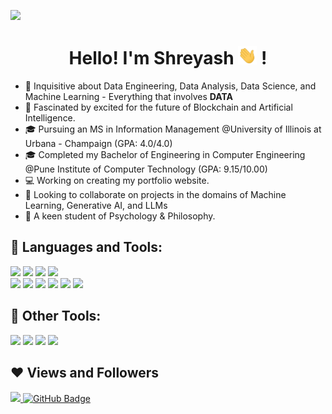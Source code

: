 ![](https://raw.githubusercontent.com/halfrost/halfrost/master/icons/header_.png)

<h1 align="center"> Hello! I'm Shreyash <img src="https://raw.githubusercontent.com/ABSphreak/ABSphreak/master/gifs/Hi.gif" width="30px"> ! </h1>

* 🧐  Inquisitive about Data Engineering, Data Analysis, Data Science, and Machine Learning - Everything that involves **DATA**
* 🤔  Fascinated by excited for the future of Blockchain and Artificial Intelligence.
* 🎓  Pursuing an MS in Information Management @University of Illinois at Urbana - Champaign (GPA: 4.0/4.0)
* 🎓  Completed my Bachelor of Engineering in Computer Engineering @Pune Institute of Computer Technology (GPA: 9.15/10.00)
* 💻  Working on creating my portfolio website.
* 🤝  Looking to collaborate on projects in the domains of Machine Learning, Generative AI, and LLMs
* 🌱  A keen student of Psychology & Philosophy.

## 🚀 Languages and Tools:

<p align="left"> 
  <a href="https://www.python.org" title="Python" target="_blank"><img src="https://img.icons8.com/color/48/000000/python.png"></a>
  <a href="https://www.python.org" title="NumPy" target="_blank"><img src="https://github.com/numpy/numpy/blob/main/branding/logo/secondary/numpylogo2.png width="48" height="48""></a>
  <a href="https://www.python.org" title="Python" target="_blank"><img src="https://icons8.com/icon/aR9CXyMagKIS/numpy"></a>
  <a href="https://opencv.org" title="OpenCV" target="_blank"><img src="https://img.icons8.com/fluency/48/000000/opencv.png"></a>
  <br>
  <a href="https://www.w3.org/html/" title="HTML" target="_blank"><img src="https://img.icons8.com/color/48/000000/html-5.png"></a>
  <a href="https://www.w3schools.com/css/" title="CSS" target="_blank"><img src="https://img.icons8.com/color/48/000000/css3.png"></a>
  <a href="https://getbootstrap.com" title="Bootstrap" target="_blank"><img src="https://img.icons8.com/color/48/000000/bootstrap.png"></a>
  <a href="https://www.javascript.com" title="JavaScript" target="_blank"><img src="https://img.icons8.com/color/48/000000/javascript.png"></a>
  <a href="https://www.mysql.com/" title="MySQL" target="_blank"><img src="https://img.icons8.com/fluent/50/000000/mysql-logo.png"></a>
  <a href="https://docs.microsoft.com/en-us/cpp/?view=msvc-160" title="C++" target="_blank"><img src="https://img.icons8.com/color/48/000000/c-plus-plus-logo.png"></a>
</p>

## 🎨 Other Tools:

<p align="left">
  <a href="https://www.adobe.com/in/products/photoshop.html" title="Photoshop" target="_blank"><img src="https://img.icons8.com/color/48/000000/adobe-photoshop--v1.png"></a>
  <a href="https://www.adobe.com/in/products/premiere.html" title="Premiere Pro" target="_blank"><img src="https://img.icons8.com/color/48/000000/adobe-premiere-pro--v1.png"></a>
  <a href="https://www.adobe.com/in/products/aftereffects.html" title="After Effects" target="_blank"><img src="https://img.icons8.com/color/48/000000/adobe-after-effects--v1.png"></a>
  <a href="https://www.figma.com/" title="Figma" target="_blank"><img src="https://img.icons8.com/color/48/000000/figma--v1.png"></a>
</p>

## ❤ Views and Followers
<a href="https://github.com/Meghna-DAS/github-profile-views-counter">
  <img src="https://komarev.com/ghpvc/?username=shreyash04">
</a>
<a href="https://github.com/shreyash04?tab=followers"><img src="https://img.shields.io/github/followers/shreyash04?label=Followers&style=social" alt="GitHub Badge"></a>





<!--
**shreyash04/shreyash04** is a ✨ _special_ ✨ repository because its `README.md` (this file) appears on your GitHub profile.

Here are some ideas to get you started:

- 🔭 I’m currently working on ...
- 🌱 I’m currently learning ...
- 👯 I’m looking to collaborate on ...
- 🤔 I’m looking for help with ...
- 💬 Ask me about ...
- 📫 How to reach me: ...
- 😄 Pronouns: ...
- ⚡ Fun fact: ...
-->

